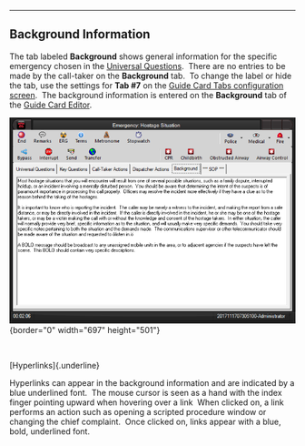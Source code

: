   ----------------------------
  **Background Information**
  ----------------------------

The tab labeled **Background** shows general information for the
specific emergency chosen in the [Universal
Questions](General%20Questions.htm).  There are no entries to be made by
the call-taker on the **Background** tab.  To change the label or hide
the tab, use the settings for **Tab #7** on the [Guide Card Tabs
configuration screen](Guide%20Card%20Tabs%20Settings.htm).  The
background information is entered on the **Background** tab of the
[Guide Card Editor](Guide%20Card%20Editor.htm).

![](Background%20Information_files/image001.png){border="0" width="697"
height="501"}

 

[Hyperlinks]{.underline}

Hyperlinks can appear in the background information and are indicated by
a blue underlined font.  The mouse cursor is seen as a hand with the
index finger pointing upward when hovering over a link  When clicked on,
a link performs an action such as opening a scripted procedure window or
changing the chief complaint.  Once clicked on, links appear with a
blue, bold, underlined font.
